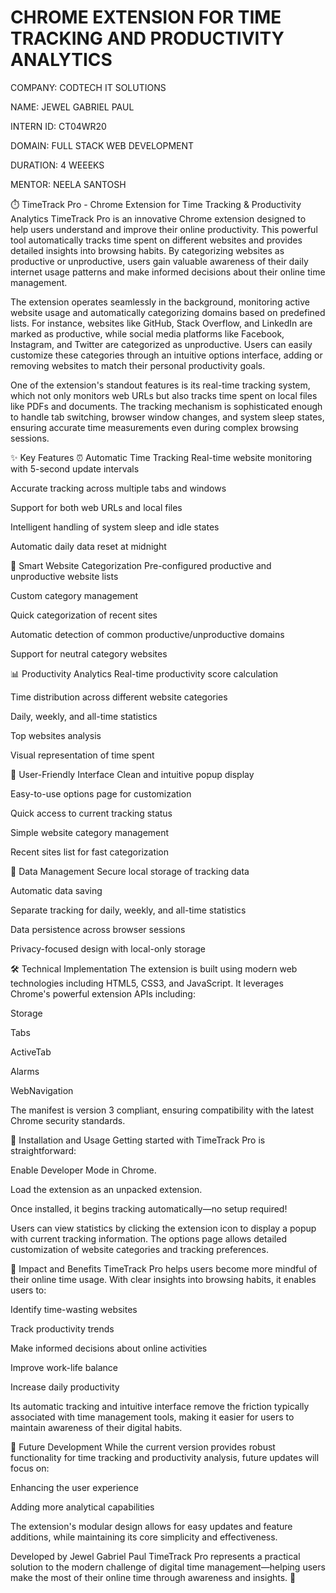 # CHROME EXTENSION FOR TIME TRACKING AND PRODUCTIVITY ANALYTICS

COMPANY: CODTECH IT SOLUTIONS

NAME: JEWEL GABRIEL PAUL

INTERN ID: CT04WR20

DOMAIN: FULL STACK WEB DEVELOPMENT

DURATION: 4 WEEEKS

MENTOR: NEELA SANTOSH


⏱️ TimeTrack Pro - Chrome Extension for Time Tracking & Productivity Analytics
TimeTrack Pro is an innovative Chrome extension designed to help users understand and improve their online productivity. This powerful tool automatically tracks time spent on different websites and provides detailed insights into browsing habits. By categorizing websites as productive or unproductive, users gain valuable awareness of their daily internet usage patterns and make informed decisions about their online time management.

The extension operates seamlessly in the background, monitoring active website usage and automatically categorizing domains based on predefined lists. For instance, websites like GitHub, Stack Overflow, and LinkedIn are marked as productive, while social media platforms like Facebook, Instagram, and Twitter are categorized as unproductive. Users can easily customize these categories through an intuitive options interface, adding or removing websites to match their personal productivity goals.

One of the extension's standout features is its real-time tracking system, which not only monitors web URLs but also tracks time spent on local files like PDFs and documents. The tracking mechanism is sophisticated enough to handle tab switching, browser window changes, and system sleep states, ensuring accurate time measurements even during complex browsing sessions.

✨ Key Features
⏰ Automatic Time Tracking
Real-time website monitoring with 5-second update intervals

Accurate tracking across multiple tabs and windows

Support for both web URLs and local files

Intelligent handling of system sleep and idle states

Automatic daily data reset at midnight

🧠 Smart Website Categorization
Pre-configured productive and unproductive website lists

Custom category management

Quick categorization of recent sites

Automatic detection of common productive/unproductive domains

Support for neutral category websites

📊 Productivity Analytics
Real-time productivity score calculation

Time distribution across different website categories

Daily, weekly, and all-time statistics

Top websites analysis

Visual representation of time spent

🧩 User-Friendly Interface
Clean and intuitive popup display

Easy-to-use options page for customization

Quick access to current tracking status

Simple website category management

Recent sites list for fast categorization

🔐 Data Management
Secure local storage of tracking data

Automatic data saving

Separate tracking for daily, weekly, and all-time statistics

Data persistence across browser sessions

Privacy-focused design with local-only storage

🛠️ Technical Implementation
The extension is built using modern web technologies including HTML5, CSS3, and JavaScript. It leverages Chrome's powerful extension APIs including:

Storage

Tabs

ActiveTab

Alarms

WebNavigation

The manifest is version 3 compliant, ensuring compatibility with the latest Chrome security standards.

🚀 Installation and Usage
Getting started with TimeTrack Pro is straightforward:

Enable Developer Mode in Chrome.

Load the extension as an unpacked extension.

Once installed, it begins tracking automatically—no setup required!

Users can view statistics by clicking the extension icon to display a popup with current tracking information. The options page allows detailed customization of website categories and tracking preferences.

🌟 Impact and Benefits
TimeTrack Pro helps users become more mindful of their online time usage. With clear insights into browsing habits, it enables users to:

Identify time-wasting websites

Track productivity trends

Make informed decisions about online activities

Improve work-life balance

Increase daily productivity

Its automatic tracking and intuitive interface remove the friction typically associated with time management tools, making it easier for users to maintain awareness of their digital habits.

🔮 Future Development
While the current version provides robust functionality for time tracking and productivity analysis, future updates will focus on:

Enhancing the user experience

Adding more analytical capabilities

The extension's modular design allows for easy updates and feature additions, while maintaining its core simplicity and effectiveness.

Developed by Jewel Gabriel Paul
TimeTrack Pro represents a practical solution to the modern challenge of digital time management—helping users make the most of their online time through awareness and insights. 🚀
